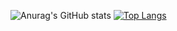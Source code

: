 ![Anurag's GitHub stats](https://github-readme-stats.vercel.app/api?username=fwbrandao&show_icons=true&theme=cobalt2) [![Top Langs](https://github-readme-stats.vercel.app/api/top-langs/?username=fwbrandao&layout=compact&langs_count=8&hide=JupyterNotebook)](https://github.com/fwbrandao/github-readme-stats)


